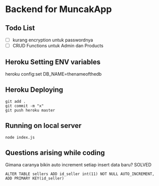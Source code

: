 # Backend for MuncakApp

## Todo List

- [ ] kurang encryption untuk passwordnya
- [ ] CRUD Functions untuk Admin dan Products

## Heroku Setting ENV variables

heroku config:set DB_NAME=thenameofthedb

## Heroku Deploying

```
git add .
git commit -m "x"
git push heroku master
```

## Running on local server

`node index.js`

## Questions arising while coding

Gimana caranya bikin auto increment setiap insert data baru? SOLVED

```
ALTER TABLE sellers ADD id_seller int(11) NOT NULL AUTO_INCREMENT,
ADD PRIMARY KEY(id_seller)
```